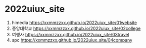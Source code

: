 # 2022uiux_site
1. himedia  https://xxmmzzxx.github.io/2022uiux_site/01website
2. 중앙대학교  https://xxmmzzxx.github.io/2022uiux_site/02college
3. 여행사  https://xxmmzzxx.github.io/2022uiux_site/03travel
4. spc  https://xxmmzzxx.github.io/2022uiux_site/04company
